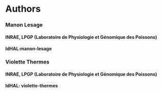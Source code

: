 # Authors



### Manon Lesage

#### INRAE, LPGP (Laboratoire de Physiologie et Génomique des Poissons)

#### IdHAL:manon-lesage


### Violette Thermes

#### INRAE, LPGP (Laboratoire de Physiologie et Génomique des Poissons)

#### IdHAL: violette-thermes